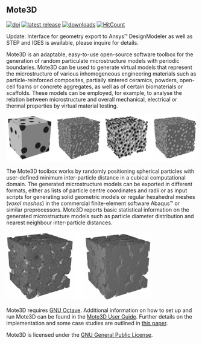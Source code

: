 ## Mote3D

[![doi](https://img.shields.io/badge/doi-10.1088%2F1361--651X%2Faa629a-blue.svg)](http://doi.org/10.1088/1361-651X/aa629a)
[![latest release](https://img.shields.io/github/release/Mote3D/Mote3D_toolbox.svg)](http://github.com/Mote3D/Mote3D_toolbox/releases/tag/v2.1)
[![downloads](https://img.shields.io/github/downloads/Mote3D/Mote3D_toolbox/total.svg)](http://github.com/Mote3D/Mote3D_toolbox/releases/tag/v2.1)
[![HitCount](http://hits.dwyl.com/Mote3D/Mote3D_toolbox.svg)](http://github.com/Mote3D/Mote3D_toolbox)

Update: Interface for geometry export to Ansys&#8482; DesignModeler as well as STEP and IGES is available, please inquire for details.

Mote3D is an adaptable, easy-to-use open-source software toolbox for the generation of random particulate 
microstructure models with periodic boundaries. Mote3D can be used to generate virtual models 
that represent the microstructure of various inhomogeneous engineering materials such 
as particle-reinforced composites, partially sintered ceramics, powders, open-cell foams or 
concrete aggregates, as well as of certain biomaterials or scaffolds. These models can be 
employed, for example, to analyse the relation between microstructure and overall mechanical, 
electrical or thermal properties by virtual material testing.

![Exemplary microstructure models](docs/examples/microstructures.jpg "Exemplary microstructure models")

The Mote3D toolbox works by randomly positioning spherical particles with user-defined 
minimum inter-particle distance in a cubical computational domain. The generated 
microstructure models can be exported in different formats, either as lists of particle 
centre coordinates and radii or as input scripts for generating solid geometric models 
or regular hexahedral meshes (*voxel meshes*) in the commercial finite-element software
Abaqus&#8482; or similar preprocessors. Mote3D reports basic statistical information on the generated 
microstructure models such as particle diameter distribution and nearest neighbour inter-particle distances.

![Mesh options](docs/examples/meshes.jpg "Mesh options")

Mote3D requires [GNU Octave](http://www.gnu.org/software/octave/download.html). Additional
information on how to set up and run Mote3D can be found in the [Mote3D User Guide](docs/Mote3D%20User%20Guide.pdf). 
Further details on the implementation and some case studies are outlined in [this paper](https://doi.org/10.1088/1361-651X/aa629a).

Mote3D is licensed under the [GNU General Public License](LICENSE.txt).
